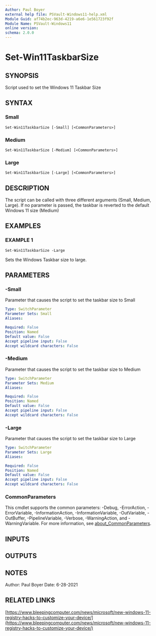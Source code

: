 ```yaml
---
Author: Paul Boyer
external help file: PSVault-Windows11-help.xml
Module Guid: af74b2ec-963d-4219-a6e6-1e561723f92f
Module Name: PSVault-Windows11
online version:
schema: 2.0.0
---
```


# Set-Win11TaskbarSize

## SYNOPSIS
Script used to set the Windows 11 Taskbar Size

## SYNTAX

### Small
```
Set-Win11TaskbarSize [-Small] [<CommonParameters>]
```

### Medium
```
Set-Win11TaskbarSize [-Medium] [<CommonParameters>]
```

### Large
```
Set-Win11TaskbarSize [-Large] [<CommonParameters>]
```

## DESCRIPTION
The script can be called with three different arguments (Small, Medium, Large).
If no parameter is passed, the taskbar is reverted to the default Windows 11 size (Medium)

## EXAMPLES

### EXAMPLE 1
```
Set-Win11TaskbarSize -Large
```

Sets the Windows Taskbar size to large.

## PARAMETERS

### -Small
Parameter that causes the script to set the taskbar size to Small

```yaml
Type: SwitchParameter
Parameter Sets: Small
Aliases:

Required: False
Position: Named
Default value: False
Accept pipeline input: False
Accept wildcard characters: False
```

### -Medium
Parameter that causes the script to set the taskbar size to Medium

```yaml
Type: SwitchParameter
Parameter Sets: Medium
Aliases:

Required: False
Position: Named
Default value: False
Accept pipeline input: False
Accept wildcard characters: False
```

### -Large
Parameter that causes the script to set the taskbar size to Large

```yaml
Type: SwitchParameter
Parameter Sets: Large
Aliases:

Required: False
Position: Named
Default value: False
Accept pipeline input: False
Accept wildcard characters: False
```

### CommonParameters
This cmdlet supports the common parameters: -Debug, -ErrorAction, -ErrorVariable, -InformationAction, -InformationVariable, -OutVariable, -OutBuffer, -PipelineVariable, -Verbose, -WarningAction, and -WarningVariable. For more information, see [about_CommonParameters](http://go.microsoft.com/fwlink/?LinkID=113216).

## INPUTS

## OUTPUTS

## NOTES
Author: Paul Boyer
Date: 6-28-2021

## RELATED LINKS

[https://www.bleepingcomputer.com/news/microsoft/new-windows-11-registry-hacks-to-customize-your-device/](https://www.bleepingcomputer.com/news/microsoft/new-windows-11-registry-hacks-to-customize-your-device/)

